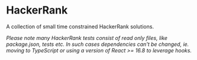 # HackerRank
A collection of small time constrained HackerRank solutions.

_Please note many HackerRank tests consist of read only files, like package.json, tests etc. In such cases dependencies can't be changed, ie. moving to TypeScript or using a
 version of React >= 16.8 to leverage hooks._
